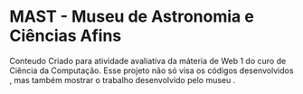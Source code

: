 # MAST - Museu de Astronomia e Ciências Afins

Conteudo Criado para atividade avaliativa da máteria de Web 1 do curo de Ciência da Computação.
Esse projeto não só visa os códigos desenvolvidos , mas também mostrar o trabalho desenvolvido pelo museu .
